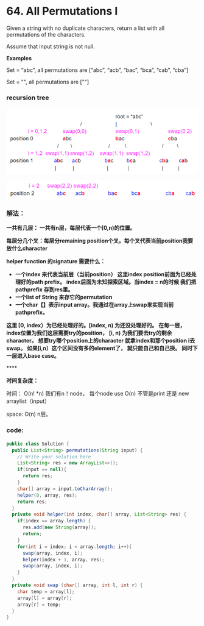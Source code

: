 # 64. All Permutations I

Given a string with no duplicate characters, return a list with all permutations of the characters.

Assume that input string is not null.

**Examples**

Set = “abc”, all permutations are \[“abc”, “acb”, “bac”, “bca”, “cab”, “cba”\]

Set = "", all permutations are \[""\]

### recursion tree

![](../../.gitbook/assets/image%20%2814%29.png)

![](../../.gitbook/assets/image%20%287%29.png)

### **解法：**

**一共有几层： 一共有n层，每层代表一个\[0,n\)的位置。**

**每层分几个叉：每层分remaining position个叉。每个叉代表当前position我要放什么character**

**helper function 的signature 需要什么：** 

* **一个index 来代表当前层（当前position） 这里index position前面为已经处理好的path prefix。 index后面为未知探索区域。当index = n的时候 我们把pathprefix 存到res里。**
* **一个list of String  来存它的permutation**
* **一个char【】表示input array。我通过在array上swap来实现当前pathprefix。**

**这里 \[0, index）为已经处理好的。\[index, n\) 为还没处理好的。 在每一层，index位置为我们这层需要try的position， \[i, n\) 为我们要去try的剩余character。  想要try哪个position上的character 就拿index和那个position i去swap。 如果\[i,n）这个区间没有多的element了， 就只能自己和自己换。 同时下一层进入base case。**

\*\*\*\*

**时间复杂度：**

时间： O\(n! \*n\)  我们有n！node， 每个node use O\(n\)  不管是print 还是 new arraylist（input）

space: O\(n\) n层。

### code:

```java
public class Solution {
  public List<String> permutations(String input) {
    // Write your solution here
    List<String> res = new ArrayList<>();
    if(input == null){
      return res;
    }
    char[] array = input.toCharArray();
    helper(0, array, res);
    return res;
  }
  private void helper(int index, char[] array, List<String> res) {
    if(index == array.length) {
      res.add(new String(array));
      return;
    }
    for(int i = index; i < array.length; i++){
      swap(array, index, i);
      helper(index + 1, array, res);
      swap(array, index, i);
    }
  }
  private void swap (char[] array, int l, int r) {
    char temp = array[l];
    array[l] = array[r];
    array[r] = temp;
  }
}
```

